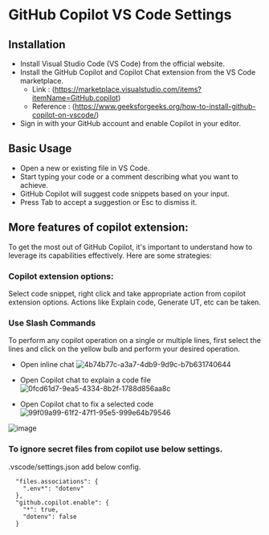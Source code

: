 # GitHub Copilot VS Code Settings

## Installation
- Install Visual Studio Code (VS Code) from the official website.
- Install the GitHub Copilot and Copilot Chat extension from the VS Code marketplace.
  	- Link : (https://marketplace.visualstudio.com/items?itemName=GitHub.copilot)
    - Reference : (https://www.geeksforgeeks.org/how-to-install-github-copilot-on-vscode/)
- Sign in with your GitHub account and enable Copilot in your editor.


## Basic Usage
-	Open a new or existing file in VS Code.
-	Start typing your code or a comment describing what you want to achieve.
-	GitHub Copilot will suggest code snippets based on your input.
-	Press Tab to accept a suggestion or Esc to dismiss it.

## More features of copilot extension:
To get the most out of GitHub Copilot, it's important to understand how to leverage its capabilities effectively. Here are some strategies:

### Copilot extension options:
Select code snippet, right click and take appropriate action from copilot extension options.
Actions like Explain code, Generate UT, etc can be taken.

### Use Slash Commands

To perform any copilot operation on a single or multiple lines, first select the lines and click on the yellow bulb and perform your desired operation.

- Open inline chat
![4b74b77c-a3a7-4db9-9d9c-b7b631740644](https://github.com/Talentica/github-copilot-knowledge-base/assets/109061225/bd5c3d4b-e2ac-4966-bc3f-0ae09d107a92)

- Open Copilot chat to explain a code file
![0fcd61d7-9ea5-4334-8b2f-1788d856aa8c](https://github.com/Talentica/github-copilot-knowledge-base/assets/109061225/ddd7b539-9d82-4b0d-8f9b-dcb4d93f54e5)

- Open Copilot chat to fix a selected code
![99f09a99-61f2-47f1-95e5-999e64b79546](https://github.com/Talentica/github-copilot-knowledge-base/assets/109061225/29ae6d45-b962-4f6e-a3d3-355740b4ad0f)

![image](https://github.com/Talentica/github-copilot-knowledge-base/assets/109061225/de094908-4a79-4dde-85d3-b87871a35852)

### To ignore secret files from copilot use below settings.
.vscode/settings.json add below config.

```
  "files.associations": {
    ".env*": "dotenv"
  },
  "github.copilot.enable": {
    "*": true,
    "dotenv": false
  }
```
  
